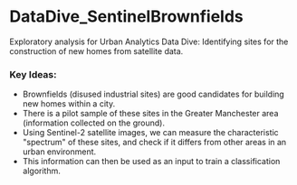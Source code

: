# DataDive_SentinelBrownfields
Exploratory analysis for Urban Analytics Data Dive: Identifying sites for the construction of new homes from satellite data.

### Key Ideas:
- Brownfields (disused industrial sites) are good candidates for building new homes within a city.
- There is a pilot sample of these sites in the Greater Manchester area (information collected on the ground).
- Using Sentinel-2 satellite images, we can measure the characteristic "spectrum" of these sites, and check if it differs from other areas in an urban environment.
- This information can then be used as an input to train a classification algorithm.


